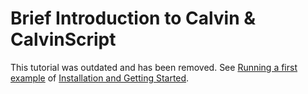 # Brief Introduction to Calvin & CalvinScript

This tutorial was outdated and has been removed. See [Running a first example](https://github.com/EricssonResearch/calvin-base/tree/master/extras/install#running-a-first-example) of [Installation and Getting Started](https://github.com/EricssonResearch/calvin-base/tree/master/extras/install).